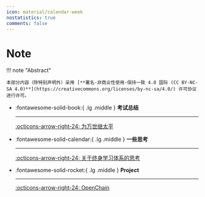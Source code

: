 ```yaml
---
icon: material/calendar-week
nostatistics: true
comments: false
---
```


# Note

!!! note "Abstract"

    本部分内容（除特别声明外）采用 [**署名-非商业性使用-保持一致 4.0 国际 (CC BY-NC-SA 4.0)**](https://creativecommons.org/licenses/by-nc-sa/4.0/) 许可协议进行许可。

<div class="grid cards" markdown>

-   :fontawesome-solid-book:{ .lg .middle } __考试总结__

    ---
    
    
    
    [:octicons-arrow-right-24: 为万世继太平](为万世继太平.md)

-   :fontawesome-solid-calendar:{ .lg .middle } __一些思考__

    ---
    
    
    [:octicons-arrow-right-24: 关于终身学习体系的思考](关于终身学习体系的思考.md)

-   :fontawesome-solid-rocket:{ .lg .middle } __Project__

    ---
    
    
    [:octicons-arrow-right-24: OpenChain](Project/OpenChain.md)

</div>
